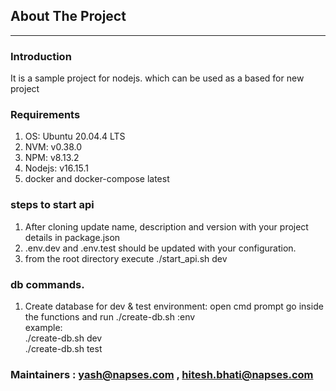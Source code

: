 ## About The Project
---------------------
### Introduction 
 It is a sample project for nodejs. which can be used as a based for new project
### Requirements 
1. OS: Ubuntu 20.04.4 LTS
2. NVM: v0.38.0
3. NPM: v8.13.2
4. Nodejs: v16.15.1
5. docker and docker-compose latest
### steps to start api
1. After cloning update name, description and version with your project details in package.json
2. .env.dev and .env.test should be updated with your configuration.
3. from the root directory execute ./start_api.sh dev

### db commands.
1. Create database for dev & test environment: open cmd prompt go inside the functions and run ./create-db.sh :env <br />
   example: <br />  ./create-db.sh dev <br />
   ./create-db.sh test

### Maintainers : yash@napses.com , hitesh.bhati@napses.com